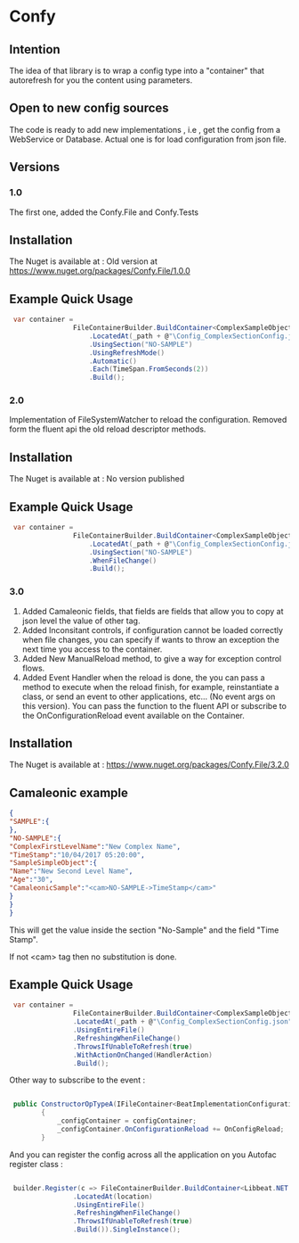 # Confy
## Intention
The idea of that library is to wrap a config type into a "container" that autorefresh for you the content using parameters.

## Open to new config sources
The code is ready to add new implementations , i.e , get the config from a WebService or Database.
Actual one is for load configuration from json file.

## Versions
### 1.0 
The first one, added the Confy.File and Confy.Tests

## Installation

The Nuget is available at : Old version at https://www.nuget.org/packages/Confy.File/1.0.0

## Example Quick Usage

```csharp
 var container =
                FileContainerBuilder.BuildContainer<ComplexSampleObject>()
                    .LocatedAt(_path + @"\Config_ComplexSectionConfig.json")
                    .UsingSection("NO-SAMPLE")
                    .UsingRefreshMode()
                    .Automatic()
                    .Each(TimeSpan.FromSeconds(2))
                    .Build();
```

### 2.0 
Implementation of FileSystemWatcher to reload the configuration.
Removed form the fluent api the old reload descriptor methods. 
## Installation

The Nuget is available at : No version published

## Example Quick Usage

```csharp
 var container =
                FileContainerBuilder.BuildContainer<ComplexSampleObject>()
                    .LocatedAt(_path + @"\Config_ComplexSectionConfig.json")
                    .UsingSection("NO-SAMPLE")
                    .WhenFileChange()
                    .Build();
```

### 3.0 
1. Added Camaleonic fields, that fields are fields that allow you to copy at json level the value of other tag.
2. Added Inconsitant controls, if configuration cannot be loaded correctly when file changes, you can specify if wants to throw an exception the next time you access to the container.
3. Added New ManualReload method, to give a way for exception control flows.
4. Added Event Handler when the reload is done, the you can pass a method to execute when the reload finish, for example, reinstantiate a class, or send an event to other applications, etc... (No event args on this version). You can pass the function to the fluent API or subscribe to the OnConfigurationReload event available on the Container.

## Installation

The Nuget is available at : https://www.nuget.org/packages/Confy.File/3.2.0

## Camaleonic example
```json
{
"SAMPLE":{
},
"NO-SAMPLE":{
"ComplexFirstLevelName":"New Complex Name",
"TimeStamp":"10/04/2017 05:20:00",
"SampleSimpleObject":{
"Name":"New Second Level Name",
"Age":"30",
"CamaleonicSample":"<cam>NO-SAMPLE->TimeStamp</cam>"
}
}
}
```
This will get the value inside the section "No-Sample" and the field "Time Stamp".

If not \<cam> tag then no substitution is done.

## Example Quick Usage
```csharp
 var container =
                FileContainerBuilder.BuildContainer<ComplexSampleObject>()
                .LocatedAt(_path + @"\Config_ComplexSectionConfig.json")
                .UsingEntireFile()
                .RefreshingWhenFileChange()
                .ThrowsIfUnableToRefresh(true)
                .WithActionOnChanged(HandlerAction)
                .Build();
```             
Other way to subscribe to the event : 

```csharp

 public ConstructorOpTypeA(IFileContainer<BeatImplementationConfiguration> configContainer)
        {
            _configContainer = configContainer;
            _configContainer.OnConfigurationReload += OnConfigReload;
        }
```

And you can register the config across all the application on you Autofac register class :

```csharp

 builder.Register(c => FileContainerBuilder.BuildContainer<Libbeat.NET.Configuration.BeatCoreConfiguration>()
                .LocatedAt(location)
                .UsingEntireFile()
                .RefreshingWhenFileChange()
                .ThrowsIfUnableToRefresh(true)
                .Build()).SingleInstance();


```
